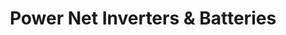 ---
title: "Power Net Inverters & Batteries"
url: /kechery/power-net-inverters-und-batteries/
shop: Allgemein
---